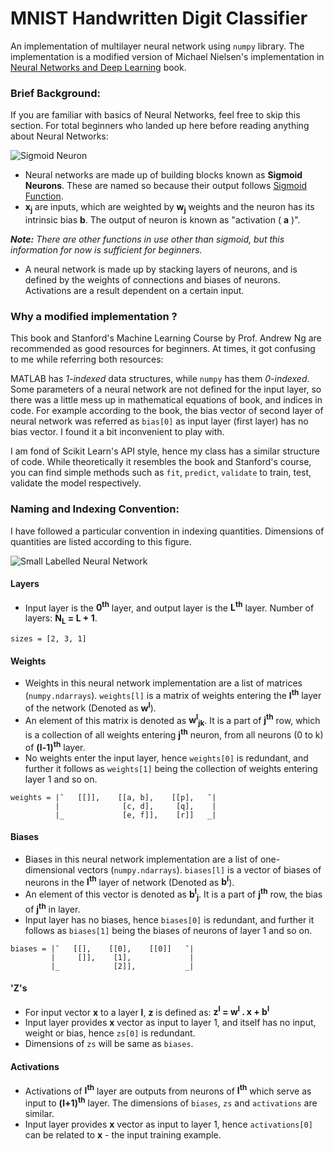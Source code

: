 MNIST Handwritten Digit Classifier
==================================

An implementation of multilayer neural network using `numpy` library. The implementation 
is a modified version of Michael Nielsen's implementation in 
[Neural Networks and Deep Learning](http://neuralnetworksanddeeplearning.com/) book. 


### Brief Background:

If you are familiar with basics of Neural Networks, feel free to skip this section. For 
total beginners who landed up here before reading anything about Neural Networks:

![Sigmoid Neuron](http://i.imgur.com/dOkT9Y9.png)

* Neural networks are made up of building blocks known as **Sigmoid Neurons**. These are 
named so because their output follows [Sigmoid Function](https://en.wikipedia.org/wiki/Sigmoid_function).
* **x<sub>j</sub>** are inputs, which are weighted by **w<sub>j</sub>** weights and the 
neuron has its intrinsic bias **b**. The output of neuron is known as "activation ( **a** )".

_**Note:** There are other functions in use other than sigmoid, but this information for
now is sufficient for beginners._

* A neural network is made up by stacking layers of neurons, and is defined by the weights 
of connections and biases of neurons. Activations are a result dependent on a certain input.


### Why a modified implementation ?

This book and Stanford's Machine Learning Course by Prof. Andrew Ng are recommended as 
good resources for beginners. At times, it got confusing to me while referring both resources:

MATLAB has _1-indexed_ data structures, while `numpy` has them _0-indexed_. Some parameters 
of a neural network are not defined for the input layer, so there was a little mess up in 
mathematical equations of book, and indices in code. For example according to the book, the 
bias vector of second layer of neural network was referred as `bias[0]` as input layer (first 
layer) has no bias vector. I found it a bit inconvenient to play with.

I am fond of Scikit Learn's API style, hence my class has a similar structure of code. While 
theoretically it resembles the book and Stanford's course, you can find simple methods such 
as `fit`, `predict`, `validate` to train, test, validate the model respectively.


### Naming and Indexing Convention:

I have followed a particular convention in indexing quantities.
Dimensions of quantities are listed according to this figure.

![Small Labelled Neural Network](http://i.imgur.com/HdfentB.png)


#### **Layers**
* Input layer is the **0<sup>th</sup>** layer, and output layer 
is the **L<sup>th</sup>** layer. Number of layers: **N<sub>L</sub> = L + 1**.
```
sizes = [2, 3, 1]
```

#### **Weights**
* Weights in this neural network implementation are a list of 
matrices (`numpy.ndarrays`). `weights[l]` is a matrix of weights entering the 
**l<sup>th</sup>** layer of the network (Denoted as **w<sup>l</sup>**).  
* An element of this matrix is denoted as **w<sup>l</sup><sub>jk</sub>**. It is a 
part of **j<sup>th</sup>** row, which is a collection of all weights entering 
**j<sup>th</sup>** neuron, from all neurons (0 to k) of **(l-1)<sup>th</sup>** layer.  
* No weights enter the input layer, hence `weights[0]` is redundant, and further it 
follows as `weights[1]` being the collection of weights entering layer 1 and so on.
```
weights = |¯   [[]],    [[a, b],    [[p],   ¯|
          |              [c, d],     [q],    |
          |_             [e, f]],    [r]]   _|
```

#### **Biases**
* Biases in this neural network implementation are a list of one-dimensional 
vectors (`numpy.ndarrays`). `biases[l]` is a vector of biases of neurons in the 
**l<sup>th</sup>** layer of network (Denoted as **b<sup>l</sup>**).  
* An element of this vector is denoted as **b<sup>l</sup><sub>j</sub>**. It is a 
part of **j<sup>th</sup>** row, the bias of **j<sup>th</sup>** in layer.  
* Input layer has no biases, hence `biases[0]` is redundant, and further it 
follows as `biases[1]` being the biases of neurons of layer 1 and so on.
```
biases = |¯   [[],    [[0],    [[0]]   ¯|
         |     []],    [1],             |
         |_            [2]],           _|
```

#### **'Z's**
* For input vector **x** to a layer **l**, **z** is defined as: 
**z<sup>l</sup> = w<sup>l</sup> . x + b<sup>l</sup>**
* Input layer provides **x** vector as input to layer 1, and itself has no input, 
weight or bias, hence `zs[0]` is redundant.
* Dimensions of `zs` will be same as `biases`.

#### **Activations**
* Activations of **l<sup>th</sup>** layer are outputs from neurons of **l<sup>th</sup>** 
which serve as input to **(l+1)<sup>th</sup>** layer. The dimensions of `biases`, `zs` and 
`activations` are similar.
* Input layer provides **x** vector as input to layer 1, hence `activations[0]` can be related 
to **x** - the input training example.

